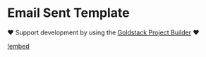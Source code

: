 # Email Sent Template

❤️ Support development by using the [Goldstack Project Builder](https://goldstack.party) ❤️

[!embed](../../../docs/docs/templates/email-send/index.md)

